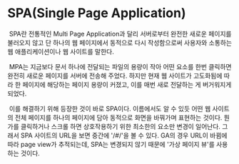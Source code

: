 # SPA(Single Page Application)



​	SPA란 전통적인 Multi Page Application과 달리 서버로부터 완전한 새로운 페이지를 불러오지 않고 단 하나의 웹 페이지에서 동적으로 다시 작성함으로써 사용자와 소통하는 웹 애플리케이션이나 웹 사이트를 말한다.

​	MPA는 지금보다 문서 하나에 전달되는 파일의 용량이 작아 어떤 요소를 한번 클릭하면 완전히 새로운 페이지를 서버에 전송해 주었다. 하지만 현재 웹 사이트가 고도화됨에 따라 한 페이지에 해당하는 페이지 용량이 커졌고, 이를 매번 새로 전달하는 게 버거워지게 되었다.

​	이를 해결하기 위해 등장한 것이 바로 SPA이다. 이름에서도 알 수 있듯 어떤 웹 사이트의 전체 페이지를 하나의 페이지에 담아 동적으로 화면을 바꿔가며 표현하는 것이다. 뭔가를 클릭하거나 스크롤 하면 상호작용하기 위한 최소한의 요소만 변경이 일어난다. 그래서 SPA 사이트의 URL을 보면 중간에 '/#/'을 볼 수 있다. GA의 경우 URL이 바뀜에 따라 page view가 추적되는데, SPA는 변경되지 않기 때문에 '가상 페이지 뷰'를 사용하는 것이다.